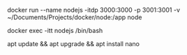 docker run --name nodejs -itdp 3000:3000 -p 3001:3001 -v ~/Documents/Projects/docker/node:/app node

docker exec -itt nodejs /bin/bash

apt update && apt upgrade && apt install nano
